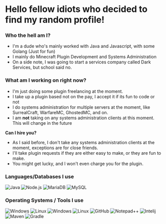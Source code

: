 # Hello fellow idiots who decided to find my random profile!

### Who the hell am I?
 - I'm a dude who's mainly worked with Java and Javascript, with some Golang (Just for fun)
 - I mainly do Minecraft Plugin Development and Systems Administration
 - On a side note, I was going to start a services company called Dark Services, but school said no.


### What am I working on right now?
 - I'm just doing some plugin freelancing at the moment.
 - I take up a plugin based not on the pay, I accept it if its fun to code or not
 - I do systems administration for multiple servers at the moment, like SurrealCraft, WarfareMC, GhostedMC, and on.
 - I am **not** taking on any systems administration clients at this moment. This will change in the future
 
**Can I hire you?**
 - As I said before, I don't take any systems administration clients at the moment, exceptions are for close friends.
 - I'll take plugin requests if they are either easy to make, or they are fun to make.
 - You might get lucky, and I won't even charge you for the plugin.
 
 
### Languages/Databases I use
![Java](https://img.shields.io/badge/-Java-0C1324?style=flat-square&logo=java&logoColor=ffffff)
![Node.js](https://img.shields.io/badge/-Node.js-0C1324?style=flat-square&logo=Node.js&logoColor=ffffff)
![MariaDB](https://img.shields.io/badge/-MariaDB-0C1324?style=flat-square&logo=mariadb&logoColor=ffffff)
![MySQL](https://img.shields.io/badge/-MySQL-0C1324?style=flat-square&logo=mysql&logoColor=ffffff)


### Operating Systems / Tools I use
![Windows](https://img.shields.io/badge/-Windows-0C1324?style=flat-square&logo=windows&logoColor=ffffff)
![Linux](https://img.shields.io/badge/-Linux-0C1324?style=flat-square&logo=linux&logoColor=ffffff)
![Windows](https://img.shields.io/badge/-Windows-0C1324?style=flat-square&logo=windows&logoColor=ffffff)
![Linux](https://img.shields.io/badge/-Linux-0C1324?style=flat-square&logo=linux&logoColor=ffffff)
![GitHub](https://img.shields.io/badge/-GitHub-0C1324?style=flat-square&logo=github&logoColor=ffffff)
![Notepad++](https://img.shields.io/badge/-Notepad++-0C1324?style=flat-square&logo=Notepad%2B%2B&&logoColor=ffffff)
![Intelij](https://img.shields.io/badge/-Intelij-0C1324?style=flat-square&logo=jetbrains&logoColor=ffffff)
![Maven](https://img.shields.io/badge/-Maven-0C1324?style=flat-square&logo=apache-maven&logoColor=ffffff)
![Gradle](https://img.shields.io/badge/-Gradle-0C1324?style=flat-square&logo=gradle&logoColor=ffffff)